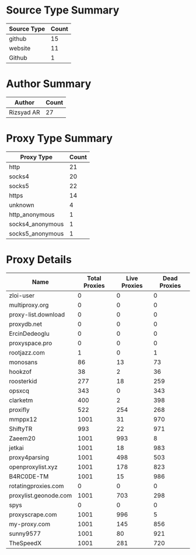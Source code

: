 # Source Type Summary

| Source Type | Count |
|-------------|-------|
| github | 15 |
| website | 11 |
| Github | 1 |


# Author Summary

| Author | Count |
|--------|-------|
| Rizsyad AR | 27 |


# Proxy Type Summary

| Proxy Type | Count |
|------------|-------|
| http | 21 |
| socks4 | 20 |
| socks5 | 22 |
| https | 14 |
| unknown | 4 |
| http_anonymous | 1 |
| socks4_anonymous | 1 |
| socks5_anonymous | 1 |


# Proxy Details

| Name | Total Proxies | Live Proxies | Dead Proxies |
|------|---------------|--------------|---------------|
| zloi-user | 0 | 0 | 0 |
| multiproxy.org | 0 | 0 | 0 |
| proxy-list.download | 0 | 0 | 0 |
| proxydb.net | 0 | 0 | 0 |
| ErcinDedeoglu | 0 | 0 | 0 |
| proxyspace.pro | 0 | 0 | 0 |
| rootjazz.com | 1 | 0 | 1 |
| monosans | 86 | 13 | 73 |
| hookzof | 38 | 2 | 36 |
| roosterkid | 277 | 18 | 259 |
| opsxcq | 343 | 0 | 343 |
| clarketm | 400 | 2 | 398 |
| proxifly | 522 | 254 | 268 |
| mmppx12 | 1001 | 31 | 970 |
| ShiftyTR | 993 | 22 | 971 |
| Zaeem20 | 1001 | 993 | 8 |
| jetkai | 1001 | 18 | 983 |
| proxy4parsing | 1001 | 498 | 503 |
| openproxylist.xyz | 1001 | 178 | 823 |
| B4RC0DE-TM | 1001 | 15 | 986 |
| rotatingproxies.com | 0 | 0 | 0 |
| proxylist.geonode.com | 1001 | 703 | 298 |
| spys | 0 | 0 | 0 |
| proxyscrape.com | 1001 | 996 | 5 |
| my-proxy.com | 1001 | 145 | 856 |
| sunny9577 | 1001 | 80 | 921 |
| TheSpeedX | 1001 | 281 | 720 |
